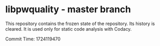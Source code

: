 # libpwquality - master branch

This repository contains the frozen state of the repository.
Its history is cleared. It is used only for static code
analysis with Codacy.

Commit Time: 1724119470